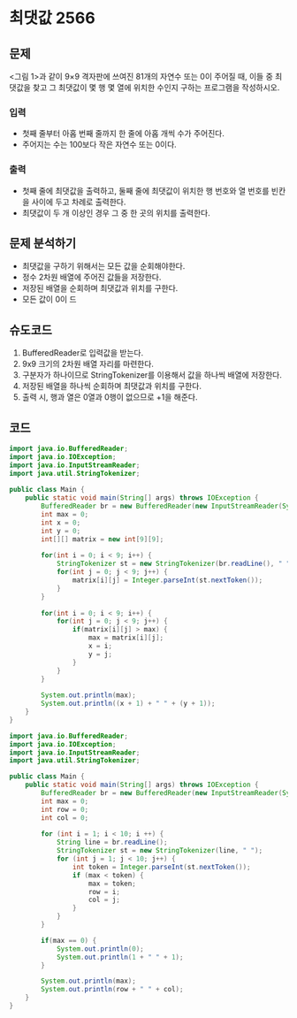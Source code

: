 # 최댓값 2566
## 문제
<그림 1>과 같이 9×9 격자판에 쓰여진 81개의 자연수 또는 0이 주어질 때, 이들 중 최댓값을 찾고 그 최댓값이 몇 행 몇 열에 위치한 수인지 구하는 프로그램을 작성하시오.

### 입력
- 첫째 줄부터 아홉 번째 줄까지 한 줄에 아홉 개씩 수가 주어진다.
- 주어지는 수는 100보다 작은 자연수 또는 0이다.
### 출력
- 첫째 줄에 최댓값을 출력하고, 둘째 줄에 최댓값이 위치한 행 번호와 열 번호를 빈칸을 사이에 두고 차례로 출력한다.
- 최댓값이 두 개 이상인 경우 그 중 한 곳의 위치를 출력한다.

## 문제 분석하기
- 최댓값을 구하기 위해서는 모든 값을 순회해야한다.
- 정수 2차원 배열에 주어진 값들을 저장한다.
- 저장된 배열을 순회하며 최댓값과 위치를 구한다.
- 모든 값이 0이 드

## 슈도코드
1. BufferedReader로 입력값을 받는다.
2. 9x9 크기의 2차원 배열 자리를 마련한다.
3. 구분자가 하나이므로 StringTokenizer를 이용해서 값을 하나씩 배열에 저장한다.
4. 저장된 배열을 하나씩 순회하며 최댓값과 위치를 구한다.
5. 출력 시, 행과 열은 0열과 0행이 없으므로 +1을 해준다.

## 코드
```java
import java.io.BufferedReader;  
import java.io.IOException;  
import java.io.InputStreamReader;  
import java.util.StringTokenizer;  
  
public class Main {  
    public static void main(String[] args) throws IOException {  
        BufferedReader br = new BufferedReader(new InputStreamReader(System.in));  
        int max = 0;  
        int x = 0;  
        int y = 0;  
        int[][] matrix = new int[9][9];  
  
        for(int i = 0; i < 9; i++) {  
            StringTokenizer st = new StringTokenizer(br.readLine(), " ");  
            for(int j = 0; j < 9; j++) {  
                matrix[i][j] = Integer.parseInt(st.nextToken());  
            }  
        }  
  
        for(int i = 0; i < 9; i++) {  
            for(int j = 0; j < 9; j++) {  
                if(matrix[i][j] > max) {  
                    max = matrix[i][j];  
                    x = i;  
                    y = j;  
                }  
            }  
        }  
  
        System.out.println(max);  
        System.out.println((x + 1) + " " + (y + 1));  
    }  
}
```

```java
import java.io.BufferedReader;  
import java.io.IOException;  
import java.io.InputStreamReader;
import java.util.StringTokenizer;

public class Main {
    public static void main(String[] args) throws IOException {  
        BufferedReader br = new BufferedReader(new InputStreamReader(System.in));
        int max = 0;
        int row = 0;
        int col = 0;
  
        for (int i = 1; i < 10; i ++) {
            String line = br.readLine();
            StringTokenizer st = new StringTokenizer(line, " ");
            for (int j = 1; j < 10; j++) {
                int token = Integer.parseInt(st.nextToken());
                if (max < token) {
                    max = token;
                    row = i;
                    col = j;
                }
            }
        }

        if(max == 0) {
            System.out.println(0);
            System.out.println(1 + " " + 1);
        }  

        System.out.println(max);
        System.out.println(row + " " + col);
    }
}
```
